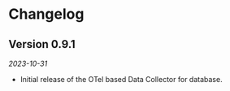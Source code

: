 Changelog
==========

## Version 0.9.1

_2023-10-31_

- Initial release of the OTel based Data Collector for database.